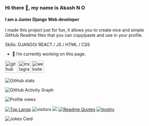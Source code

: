 ### Hi there 👋, my name is Akash N O
#### I am a Junior Django Web developer
I made this project just for fun, it allows you to create nice and simple GitHub Readme files that you can copy/paste and use in your profile.

Skills: DJANGO/ REACT / JS / HTML / CSS

- 🔭 I’m currently working on this page. 


[<img src='https://cdn.jsdelivr.net/npm/simple-icons@3.0.1/icons/github.svg' alt='github' height='40'>](https://github.com/Akashno)  [<img src='https://cdn.jsdelivr.net/npm/simple-icons@3.0.1/icons/instagram.svg' alt='instagram' height='40'>](https://www.instagram.com/n.o.akash/)  [<img src='https://cdn.jsdelivr.net/npm/simple-icons@3.0.1/icons/icloud.svg' alt='website' height='40'>](nocodes.herokuapp.com)  

![GitHub stats](https://github-readme-stats.vercel.app/api?username=Akashno&show_icons=true)  

![GitHub Activity Graph](https://activity-graph.herokuapp.com/graph?username=Akashno)  

![Profile views](https://gpvc.arturio.dev/Akashno)  

<!--
**Akashno/Akashno** is a ✨ _special_ ✨ repository because its `README.md` (this file) appears on your GitHub profile.

Here are some ideas to get you started:

- 🔭 I’m currently working on ...
- 🌱 I’m currently learning ...
- 👯 I’m looking to collaborate on ...
- 🤔 I’m looking for help with ...
- 💬 Ask me about ...
- 📫 How to reach me: ...
- 😄 Pronouns: ...
- ⚡ Fun fact: ...
-->

[![Top Langs](https://github-readme-stats.vercel.app/api/top-langs/?username=anuraghazra)](https://github.com/anuraghazra/github-readme-stats)
![visitors](https://visitor-badge.glitch.me/badge?page_id=page.id)
![](https://gitwar.herokuapp.com/badge?username=Akashno)
[![Readme Quotes](https://quotes-github-readme.vercel.app/api?type=horizontal)](https://github.com/piyushsuthar/github-readme-quotes)
[![trophy](https://github-profile-trophy.vercel.app/?username=Akashno&theme=onedark)](https://github.com/Akashno/github-profile-trophy)
<!-- Markdown -->
![Jokes Card](https://readme-jokes.vercel.app/api)
